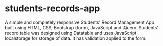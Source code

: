 # students-records-app
A simple and completely responsive Students' Record Management App built using HTML, CSS, Bootstrap (form), JavaScript and jQuery. 
Students' record table was designed using Datatable and uses JavaScript localstorage for storage of data. 
It has validation applied to the form.
